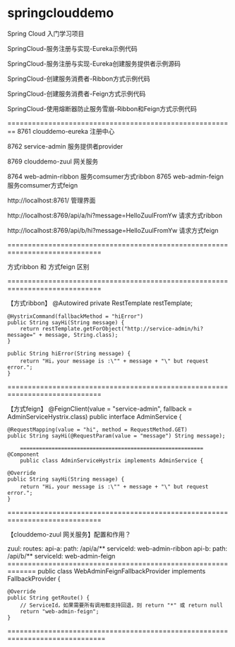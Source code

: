 ﻿# springclouddemo
Spring Cloud 入门学习项目

SpringCloud-服务注册与实现-Eureka示例代码


SpringCloud-服务注册与实现-Eureka创建服务提供者示例源码


SpringCloud-创建服务消费者-Ribbon方式示例代码


SpringCloud-创建服务消费者-Feign方式示例代码


SpringCloud-使用熔断器防止服务雪崩-Ribbon和Feign方式示例代码

========================================================
8761 clouddemo-eureka 注册中心

8762 service-admin 服务提供者provider
 
8769 clouddemo-zuul 网关服务
      
8764 web-admin-ribbon 服务comsumer方式ribbon
8765 web-admin-feign  服务comsumer方式feign

http://localhost:8761/  管理界面

http://localhost:8769/api/a/hi?message=HelloZuulFromYw 请求方式ribbon

http://localhost:8769/api/b/hi?message=HelloZuulFromYw 请求方式feign

=============================================================================

方式ribbon 和 方式feign 区别

=============================================================================


【方式ribbon】
    @Autowired
    private RestTemplate restTemplate;

    @HystrixCommand(fallbackMethod = "hiError")
    public String sayHi(String message) {
        return restTemplate.getForObject("http://service-admin/hi?message=" + message, String.class);
    }

    public String hiError(String message) {
        return "Hi，your message is :\"" + message + "\" but request error.";
    }
=============================================================================

【方式feign】
		@FeignClient(value = "service-admin", fallback = AdminServiceHystrix.class)
		public interface AdminService {

    @RequestMapping(value = "hi", method = RequestMethod.GET)
    public String sayHi(@RequestParam(value = "message") String message);
   
		==========================================================
    @Component
		public class AdminServiceHystrix implements AdminService {

    @Override
    public String sayHi(String message) {
        return "Hi，your message is :\"" + message + "\" but request error.";
    }
    
=============================================================================

【clouddemo-zuul 网关服务】配置和作用？

zuul:
  routes:
    api-a:
      path: /api/a/**
      serviceId: web-admin-ribbon
    api-b:
      path: /api/b/**
      serviceId: web-admin-feign
		=============================================================
		public class WebAdminFeignFallbackProvider implements FallbackProvider {

    @Override
    public String getRoute() {
        // ServiceId，如果需要所有调用都支持回退，则 return "*" 或 return null
        return "web-admin-feign";
    }
==============================================================================
